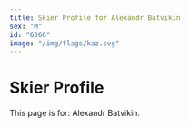```yaml
---
title: Skier Profile for Alexandr Batvikin
sex: "M"
id: "6366"
image: "/img/flags/kaz.svg" 
---
```


# Skier Profile

This page is for: Alexandr Batvikin.
    